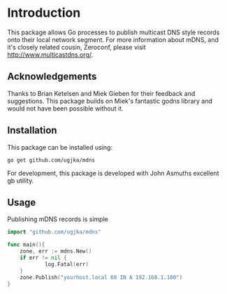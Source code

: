 # Introduction

This package allows Go processes to publish multicast DNS style records onto their local network segment. For more information about mDNS, and it's closely related cousin, Zeroconf, please visit <http://www.multicastdns.org/>.

## Acknowledgements

Thanks to Brian Ketelsen and Miek Gieben for their feedback and suggestions. This package builds on Miek's fantastic godns library and would not have been possible without it.

## Installation

This package can be installed using:

`go get github.com/ugjka/mdns`

For development, this package is developed with John Asmuths excellent gb utility.

## Usage

Publishing mDNS records is simple

```go
import "github.com/ugjka/mdns"

func main(){
    zone, err := mdns.New()
    if err != nil {
            log.Fatal(err)
    }
    zone.Publish("yourhost.local 60 IN A 192.168.1.100")
}
```

